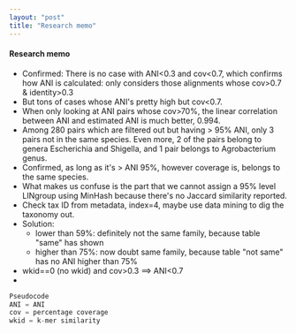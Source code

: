 ```yaml
---
layout: "post"
title: "Research memo"
---
```


#### Research memo
- Confirmed: There is no case with ANI<0.3 and cov<0.7, which confirms how ANI is calculated: only considers those alignments whose cov>0.7 & identity>0.3
- But tons of cases whose ANI's pretty high but cov<0.7.
- When only looking at ANI pairs whose cov>70%, the linear correlation between ANI and estimated ANI is much better, 0.994.
- Among 280 pairs which are filtered out but having > 95% ANI, only 3 pairs not in the same species. Even more, 2 of the pairs belong to genera Escherichia and Shigella, and 1 pair belongs to Agrobacterium genus.
- Confirmed, as long as it's > ANI 95%, however coverage is, belongs to the same species.
- What makes us confuse is the part that we cannot assign a 95% level LINgroup using MinHash because there's no Jaccard similarity reported.
- Check tax ID from metadata, index=4, maybe use data mining to dig the taxonomy out.
- Solution:
  - lower than 59%: definitely not the same family, because table "same" has shown
  - higher than 75%: now doubt same family, because table "not same" has no ANI higher than 75%
- wkid==0 (no wkid) and cov>0.3 ==> ANI<0.7
-
```python
Pseudocode
ANI = ANI
cov = percentage coverage
wkid = k-mer similarity

```
